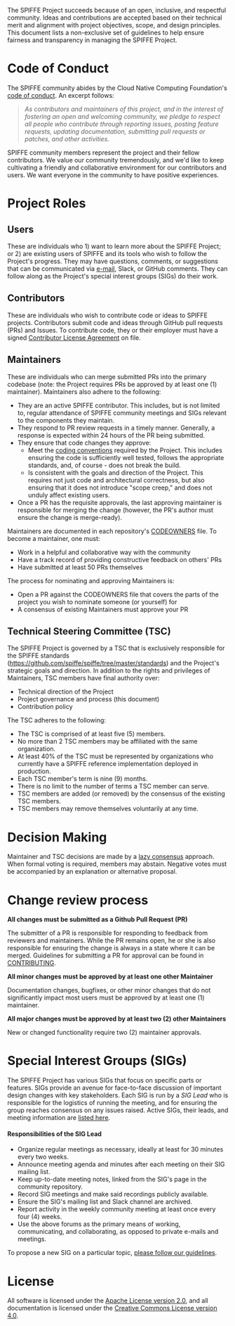 The SPIFFE Project succeeds because of an open, inclusive, and respectful community. Ideas and contributions are accepted based on their technical merit and alignment with project objectives, scope, and design principles. This document lists a non-exclusive set of guidelines to help ensure fairness and transparency in managing the SPIFFE Project.

# Code of Conduct

The SPIFFE community abides by the Cloud Native Computing Foundation's [code of conduct](/CODE-OF-CONDUCT.md). An excerpt follows:

> _As contributors and maintainers of this project, and in the interest of fostering an open and
> welcoming community, we pledge to respect all people who contribute through reporting issues,
> posting feature requests, updating documentation, submitting pull requests or patches, and other
> activities._

SPIFFE community members represent the project and their fellow contributors. We value our community tremendously, and we'd like to keep cultivating a friendly and collaborative environment for our contributors and users. We want everyone in the community to have positive experiences.


# Project Roles

## Users

These are individuals who 1) want to learn more about the SPIFFE Project; or 2) are existing users of SPIFFE and its tools who wish to follow the Project's progress. They may have questions, comments, or suggestions that can be communicated via [e-mail](https://groups.google.com/a/spiffe.io/forum/#!forum/user-discussion), Slack, or GitHub comments. They can follow along as the Project's special interest groups (SIGs) do their work.

## Contributors

These are individuals who wish to contribute code or ideas to SPIFFE projects. Contributors submit code and ideas through GitHub pull requests (PRs) and Issues. To contribute code, they or their employer must have a signed [Contributor License Agreement](/CONTRIBUTING.md) on file.

## Maintainers

These are individuals who can merge submitted PRs into the primary codebase (note: the Project requires PRs be approved by at least one (1) maintainer). Maintainers also adhere to the following:

* They are an active SPIFFE contributor. This includes, but is not limited to, regular attendance of SPIFFE community meetings and SIGs relevant to the components they maintain.
* They respond to PR review requests in a timely manner. Generally, a response is expected within 24 hours of the PR being submitted.
* They ensure that code changes they approve:
  * Meet the [coding conventions](/CONTRIBUTING.md) required by the Project. This includes ensuring the code is sufficiently well tested, follows the appropriate standards, and, of course - does not break the build.  
  * Is consistent with the goals and direction of the Project. This requires not just code and architectural correctness, but also ensuring that it does not introduce "scope creep," and does not unduly affect existing users.
* Once a PR has the requisite approvals, the last approving maintainer is responsible for merging the change (however, the PR's author must ensure the change is merge-ready).

Maintainers are documented in each repository's [CODEOWNERS](https://help.github.com/articles/about-codeowners/) file. To become a maintainer, one must:

* Work in a helpful and collaborative way with the community
* Have a track record of providing constructive feedback on others' PRs
* Have submitted at least 50 PRs themselves

The process for nominating and approving Maintainers is:

* Open a PR against the CODEOWNERS file that covers the parts of the project you wish to nominate someone (or yourself) for
* A consensus of existing Maintainers must approve your PR

## Technical Steering Committee (TSC)

The SPIFFE Project is governed by a TSC that is exclusively responsible for the SPIFFE standards (https://github.com/spiffe/spiffe/tree/master/standards) and the Project's strategic goals and direction. In addition to the rights and privileges of Maintainers, TSC members have final authority over:

* Technical direction of the Project
* Project governance and process (this document)
* Contribution policy

The TSC adheres to the following:

* The TSC is comprised of at least five (5) members.
* No more than 2 TSC members may be affiliated with the same organization.
* At least 40% of the TSC must be represented by organizations who currently have a SPIFFE reference implementation deployed in production.
* Each TSC member's term is nine (9) months.
* There is no limit to the number of terms a TSC member can serve.
* TSC members are added (or removed) by the consensus of the existing TSC members.
* TSC members may remove themselves voluntarily at any time.


# Decision Making

Maintainer and TSC decisions are made by a [lazy consensus](http://rave.apache.org/docs/governance/lazyConsensus.html) approach. When formal voting is required, members may abstain. Negative votes must be accompanied by an explanation or alternative proposal.


# Change review process

**All changes must be submitted as a Github Pull Request (PR)**

The submitter of a PR is responsible for responding to feedback from reviewers and maintainers. While the PR remains open, he or she is also responsible for ensuring the change is always in a state where it can be merged. Guidelines for submitting a PR for approval can be found in [CONTRIBUTING](/CONTRIBUTING.md).

**All minor changes must be approved by at least one other Maintainer**

Documentation changes, bugfixes, or other minor changes that do not significantly impact most users must be approved by at least one (1) maintainer.

**All major changes must be approved by at least two (2) other Maintainers**

New or changed functionality require two (2) maintainer approvals.


# Special Interest Groups (SIGs)<a name="sigs"></a>

The SPIFFE Project has various SIGs that focus on specific parts or features. SIGs provide an avenue for face-to-face discussion of important design changes with key stakeholders. Each SIG is run by a *SIG Lead* who is responsible for the logistics of running the meeting, and for ensuring the group reaches consensus on any issues raised. Active SIGs, their leads, and meeting information are [listed here](/README.md#sigs).

#### Responsibilities of the SIG Lead

* Organize regular meetings as necessary, ideally at least for 30 minutes every two weeks.
* Announce meeting agenda and minutes after each meeting on their SIG mailing list.
* Keep up-to-date meeting notes, linked from the SIG's page in the community repository.
* Record SIG meetings and make said recordings publicly available.
* Ensure the SIG's mailing list and Slack channel are archived.
* Report activity in the weekly community meeting at least once every four (4) weeks.
* Use the above forums as the primary means of working, communicating, and collaborating, as opposed to private e-mails and meetings.

To propose a new SIG on a particular topic, [please follow our guidelines](/community/sig-creation-procedure.md).

# License

All software is licensed under the [Apache License version 2.0](https://www.apache.org/licenses/LICENSE-2.0), and all documentation is licensed under the [Creative Commons License version 4.0](https://creativecommons.org/licenses/by/4.0/legalcode).
